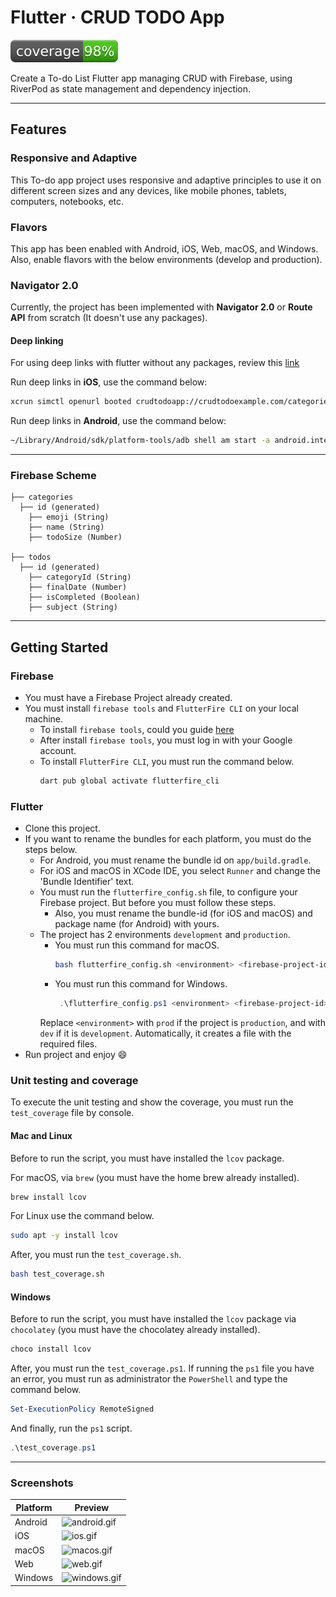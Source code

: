 # Flutter · CRUD TODO App

![Coverage](./coverage_badge.svg?sanitize=true)

Create a To-do List Flutter app managing CRUD with Firebase, using RiverPod as state management and dependency
injection.

------

## Features

### Responsive and Adaptive

This To-do app project uses responsive and adaptive principles to use it on different screen sizes and any devices, like
mobile phones, tablets, computers, notebooks, etc.

### Flavors

This app has been enabled with Android, iOS, Web, macOS, and Windows. Also, enable flavors with the below environments
(develop and production).

### Navigator 2.0

Currently, the project has been implemented with **Navigator 2.0** or **Route API** from scratch (It doesn't use any
packages).

#### Deep linking

For using deep links with flutter without any packages, review
this [link](https://flutter.dev/docs/development/ui/navigation/deep-linking)

Run deep links in **iOS**, use the command below:

```bash
xcrun simctl openurl booted crudtodoapp://crudtodoexample.com/categories/{categoryId}/todo/{todoId}
```

Run deep links in **Android**, use the command below:

```bash
~/Library/Android/sdk/platform-tools/adb shell am start -a android.intent.action.VIEW \ -c android.intent.category.BROWSABLE \ -d crudtodoapp://crudtodoexample.com/categories/{categoryId}/todo/{todoId}
```

------

### Firebase Scheme

    ├── categories
      ├── id (generated)
        ├── emoji (String)
        ├── name (String)
        ├── todoSize (Number)

    ├── todos
      ├── id (generated)
        ├── categoryId (String)
        ├── finalDate (Number)
        ├── isCompleted (Boolean)
        ├── subject (String)

------

## Getting Started

### Firebase

* You must have a Firebase Project already created.
* You must install ```firebase tools``` and ```FlutterFire CLI``` on your local machine.
    * To install ```firebase tools```, could you
      guide [here](https://firebase.google.com/docs/cli?authuser=0&hl=es#install_the_firebase_cli)
    * After install ```firebase tools```, you must log in with your Google account.
    * To install ```FlutterFire CLI```, you must run the command below.
      ```bash
      dart pub global activate flutterfire_cli
      ```

### Flutter

* Clone this project.
* If you want to rename the bundles for each platform, you must do the steps below.
    * For Android, you must rename the bundle id on ```app/build.gradle```.
    * For iOS and macOS in XCode IDE, you select ```Runner``` and change the 'Bundle Identifier' text.
    * You must run the ```flutterfire_config.sh``` file, to configure your Firebase project. But before you must follow
      these steps.
        * Also, you must rename the bundle-id (for iOS and macOS) and package name (for Android) with yours.
    * The project has 2 environments `development` and `production`.
        * You must run this command for macOS.
          ```bash
          bash flutterfire_config.sh <environment> <firebase-project-id>
          ```
        * You must run this command for Windows.
          ```powershell
           .\flutterfire_config.ps1 <environment> <firebase-project-id>
           ```
      Replace `<environment>` with `prod` if the project is `production`, and with `dev` if it is `development`.
      Automatically, it creates a file with the required files.
* Run project and enjoy :smile:

### Unit testing and coverage

To execute the unit testing and show the coverage, you must run the `test_coverage` file by console.

#### Mac and Linux

Before to run the script, you must have installed the `lcov` package.

For macOS, via `brew` (you must have the home brew already installed).

```bash
brew install lcov
```

For Linux use the command below.

```bash
sudo apt -y install lcov
```

After, you must run the `test_coverage.sh`.

```bash
bash test_coverage.sh
```

#### Windows

Before to run the script, you must have installed the `lcov` package via `chocolatey` (you must have the chocolatey
already installed).

```powershell
choco install lcov
```

After, you must run the `test_coverage.ps1`. If running the `ps1` file you have an error, you must run as administrator
the `PowerShell` and type the command below.

```powershell
Set-ExecutionPolicy RemoteSigned
```

And finally, run the `ps1` script.

```powershell
.\test_coverage.ps1
```

------

### Screenshots

| Platform | Preview                                               |
|----------|-------------------------------------------------------|
| Android  | ![android.gif](./assets/github_resources/android.gif) |
| iOS      | ![ios.gif](./assets/github_resources/ios.gif)         |
| macOS    | ![macos.gif](./assets/github_resources/macos.gif)     |
| Web      | ![web.gif](./assets/github_resources/web.gif)         |
| Windows  | ![windows.gif](./assets/github_resources/windows.gif) |
